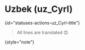 # Uzbek (uz_Cyrl)
{id="statuses-actions-uz_Cyrl-title"}


> All lines are translated 😊
>
{style="note"}
